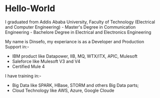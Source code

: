# Hello-World


I graduated from Addis Ababa University, Faculty of Technology (Electrical and Computer Engineering)
    - Master's Degree in Communication Engineering
    - Bachelore Degree in Electrical and Electronics Engineering
    
My name is Dinsefo, my experiance is as a Developer and Production Support in:-
  - IBM product like Datapower, IIB, MQ, WTX/ITX, APIC, Mulesoft
  - Saleforce like Mulesoft V3 and V4
  - Certified Mule 4

    
I have training in:- 
  - Big Data like SPARK, HBase, STORM and others Big Data parts; 
  - Cloud Technology like AWS, Azure, Google Cloude

